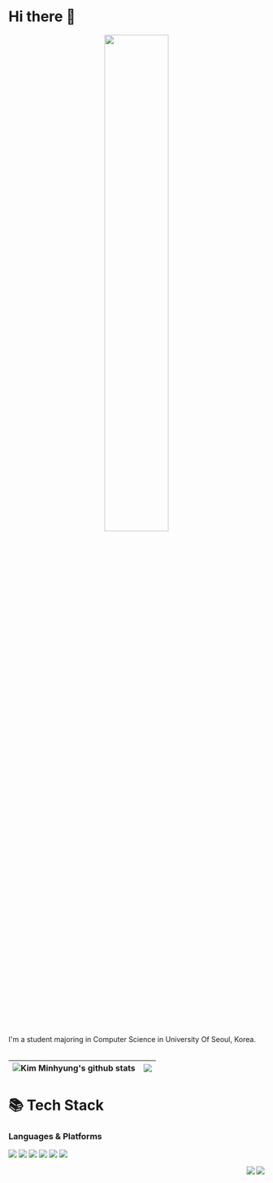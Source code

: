 # Hi there 👋
<p align="center"><img src="https://github.com/minbros/minbros/assets/127458006/0baadfaa-bf4a-4c25-9213-e547bc5cf355" width="50%" height="50%"></p>
I'm a student majoring in Computer Science in University Of Seoul, Korea.
<br><br>

| <img align="center" src="https://github-readme-stats.vercel.app/api?username=minbros&show_icons=true&rank_icon=github&include_all_commits=true&theme=buefy&hide_border=true" alt="Kim Minhyung's github stats" /></a> | <img align="center" src="https://github-readme-stats.vercel.app/api/top-langs/?username=minbros&layout=compact&theme=buefy&hide_border=true" /></a> |
| ------------- | ------------- |

# 📚 Tech Stack 
### Languages & Platforms
<img src="https://img.shields.io/badge/java-007396?style=for-the-badge&logo=openjdk&logoColor=FFFFFF"/></a>
<img src="https://img.shields.io/badge/spring-6DB33F?style=for-the-badge&logo=spring&logoColor=FFFFFF"/></a>
<img src="https://img.shields.io/badge/javascript-F7DF1E?style=for-the-badge&logo=javascript&logoColor=212121"/></a>
<img src="https://img.shields.io/badge/typescript-3178C6?style=for-the-badge&logo=typescript&logoColor=FFFFFF"/></a>
<img src="https://img.shields.io/badge/express-000000?style=for-the-badge&logo=express&logoColor=FFFFFF"/></a>
<img src="https://img.shields.io/badge/python-3776AB?style=for-the-badge&logo=python&logoColor=FFFFFF"/></a>


<a href="https://noteformin.tistory.com/" target="_blank"><img align="right" src="https://img.shields.io/badge/Tistory-FF8651?style=flat&logo=tistory&logoColor=FFFFFF"/></a>
<a href="mailto:realminbros@gmail.com" target="_blank"><img align="right" src="https://img.shields.io/badge/Gmail-EA4335?style=flat&logo=gmail&logoColor=FFFFFF"/></a>

